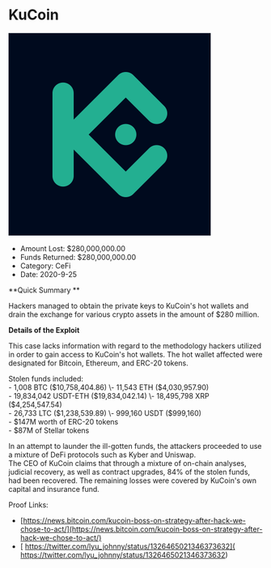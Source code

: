 # KuCoin
![KuCoin](/rektimages/KuCoin.png)
- Amount Lost: $280,000,000.00
- Funds Returned: $280,000,000.00
- Category: CeFi
- Date: 2020-9-25

**Quick Summary  **

Hackers managed to obtain the private keys to KuCoin's hot wallets and drain the exchange for various crypto assets in the amount of $280 million. 

  


 **Details of the Exploit**

This case lacks information with regard to the methodology hackers utilized in order to gain access to KuCoin's hot wallets. The hot wallet affected were designated for Bitcoin, Ethereum, and ERC-20 tokens.  
  
Stolen funds included:  
\- 1,008 BTC ($10,758,404.86)  
\- 11,543 ETH ($4,030,957.90)  
\- 19,834,042 USDT-ETH ($19,834,042.14)  
\- 18,495,798 XRP ($4,254,547.54)  
\- 26,733 LTC ($1,238,539.89)  
\- 999,160 USDT ($999,160)  
\- $147M worth of ERC-20 tokens  
\- $87M of Stellar tokens  
  
In an attempt to launder the ill-gotten funds, the attackers proceeded to use a mixture of DeFi protocols such as Kyber and Uniswap.  
The CEO of KuCoin claims that through a mixture of on-chain analyses, judicial recovery, as well as contract upgrades, 84% of the stolen funds, had been recovered. The remaining losses were covered by KuCoin's own capital and insurance fund.


Proof Links:
- [https://news.bitcoin.com/kucoin-boss-on-strategy-after-hack-we-chose-to-act/](https://news.bitcoin.com/kucoin-boss-on-strategy-after-hack-we-chose-to-act/)
- [ https://twitter.com/lyu_johnny/status/1326465021346373632]( https://twitter.com/lyu_johnny/status/1326465021346373632)


